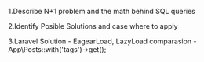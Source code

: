 1.Describe N+1 problem and the math behind SQL queries

2.Identify Posible Solutions and case where to apply

3.Laravel Solution - EagearLoad, LazyLoad comparasion - App\Posts::with('tags')->get();
